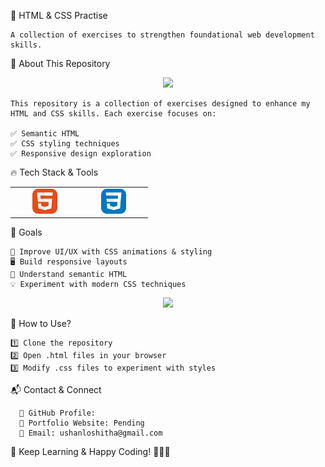 🚀 HTML & CSS Practise

    A collection of exercises to strengthen foundational web development skills.

🌟 About This Repository

<p align="center"> <img src="https://media.giphy.com/media/xT8qBuhwqvDTCQzntm/giphy.gif" width="200"> </p>

    This repository is a collection of exercises designed to enhance my HTML and CSS skills. Each exercise focuses on:

    ✅ Semantic HTML
    ✅ CSS styling techniques
    ✅ Responsive design exploration

🔥 Tech Stack & Tools

<table>
<tr>
  <td align="center" width="96"> <a href="https://developer.mozilla.org/en-US/docs/Web/HTML" target="_blank"> <img src="https://github.com/tandpfun/skill-icons/blob/main/icons/HTML.svg" alt="HTML5" width="40" height="40"/> </a></td>

  <td align="center" width="96"><a href="https://developer.mozilla.org/en-US/docs/Web/CSS" target="_blank"> <img src="https://github.com/tandpfun/skill-icons/blob/main/icons/CSS.svg" alt="CSS3" width="40" height="40"/> </a></td>

</tr>
</table>
  
🎯 Goals

    🎨 Improve UI/UX with CSS animations & styling
    🖥️ Build responsive layouts
    📝 Understand semantic HTML
    💡 Experiment with modern CSS techniques

<p align="center"> <img src="https://user-images.githubusercontent.com/5550850/96376818-67f83a00-118e-11eb-8481-14d5c083b2ed.gif" width="250"> </p>

📌 How to Use?

    1️⃣ Clone the repository
    2️⃣ Open .html files in your browser
    3️⃣ Modify .css files to experiment with styles

📬 Contact & Connect

      👤 GitHub Profile:
      💼 Portfolio Website: Pending
      📧 Email: ushanloshitha@gmail.com

🚀 Keep Learning & Happy Coding! 👨‍💻✨
